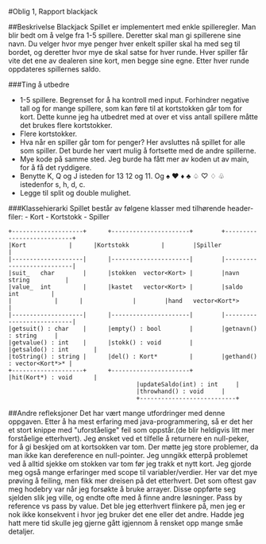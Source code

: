 #Oblig 1, Rapport blackjack

##Beskrivelse
Blackjack
Spillet er implementert med enkle spilleregler. Man blir bedt om å velge fra 1-5 spillere. Deretter skal man gi spillerene sine navn. Du velger hvor mye penger hver enkelt spiller skal ha med seg til bordet, og deretter hvor mye de skal satse for hver runde. Hver spiller får vite det ene av dealeren sine kort, men begge sine egne. Etter hver runde oppdateres spillernes saldo.

###Ting å utbedre
- 1-5 spillere. Begrenset for å ha kontroll med input. Forhindrer negative tall og for mange spillere, som kan føre til at kortstokken går tom for kort. Dette kunne jeg ha utbedret med at over et viss antall spillere måtte det brukes flere kortstokker.
- Flere kortstokker.
- Hva når en spiller går tom for penger? Her avsluttes nå spillet for alle som spiller. Det burde her vært mulig å fortsette med de andre spillerne.
- Mye kode på samme sted. Jeg burde ha fått mer av koden ut av main, for å få det ryddigere.
- Benytte K, Q og J isteden for 13 12 og 11. Og ♠ ♥ ♦ ♣ ♤ ♡ ♢ ♧ istedenfor s, h, d, c.
- Legge til split og double mulighet.


###Klassehierarki
	Spillet består av følgene klasser med tilhørende header-filer:
	- Kort
	- Kortstokk
	- Spiller
	
	+--------------------+		+----------------------+ 		+---------------------------+
	|Kort		     |		|Kortstokk	       |		|Spiller		    |
	|--------------------|		|----------------------|		|---------------------------|
	|suit_	 char	     |		|stokken  vector<Kort> |		|navn	string		    |
	|value_	 int	     |		|kastet	  vector<Kort> |		|saldo	int		    |
	|		     |		|		       |		|hand	vector<Kort*>	    |
	|--------------------|		|----------------------|		|---------------------------|
	|getsuit() : char    |		|empty() : bool	       |		|getnavn() : string	    |
	|getvalue() : int    |		|stokk() : void	       |		|getsaldo() : int	    |
	|toString() : string |		|del() : Kort*	       |		|gethand() : vector<Kort*>* |
	+--------------------+		+----------------------+		|hit(Kort*) : void	    |
										|updateSaldo(int) : int     |
										|throwhand() : void	    |
										+---------------------------+

	 
##Andre refleksjoner
Det har vært mange utfordringer med denne oppgaven. Etter å ha mest erfaring med java-programmering, så er det her et stort knippe med "uforståelige" feil som oppstår.(de blir heldigvis litt mer forståelige etterhvert).
Jeg ønsket ved et tilfelle å returnere en null-peker, for å gi beskjed om at kortsokken var tom. Der møtte jeg store problemer, da man ikke kan dereference en null-pointer. Jeg unngikk etterpå problemet ved å alltid sjekke om stokken var tom før jeg trakk et nytt kort.
Jeg gjorde meg også mange erfaringer med scope til variabler/verdier. Her var det mye prøving å feiling, men fikk mer dreisen på det etterhvert.
Det som oftest gav meg hodebry var når jeg forsøkte å bruke arrayer. Disse oppførte seg sjelden slik jeg ville, og endte ofte med å finne andre løsninger.
Pass by reference vs pass by value. Det ble jeg etterhvert flinkere på, men jeg er nok ikke konsekvent i hvor jeg bruker det ene eller det andre. Hadde jeg hatt mere tid skulle jeg gjerne gått igjennom å rensket opp mange småe detaljer.
